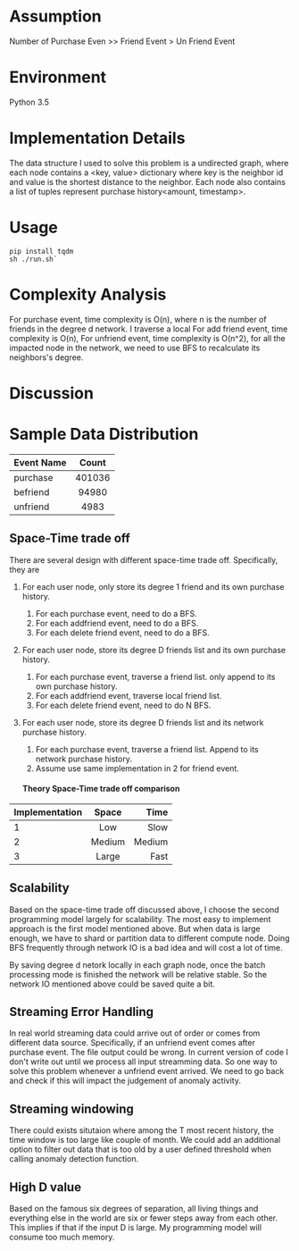 # Assumption
Number of Purchase Even >> Friend Event > Un Friend Event

# Environment
Python 3.5

# Implementation Details
The data structure I used to solve this problem is a undirected graph, where each node contains a <key, value> dictionary where key is the neighbor id and value is the shortest distance to the neighbor. Each node also contains a list of tuples represent purchase history<amount, timestamp>.  

# Usage
```
pip install tqdm
sh ./run.sh`
```


# Complexity Analysis

For purchase event, time complexity is O(n), where n is the number of friends in the degree d network. I traverse a local 
For add friend event, time complexity is O(n), 
For unfriend  event, time complexity is O(n^2), for all the impacted node in the network, we need to use BFS to recalculate its neighbors's degree.

# Discussion

# Sample Data Distribution

| Event Name        | Count           |
| ------------- |:-------------:|
| purchase      | 401036 |
| befriend      | 94980      |
| unfriend | 4983      |

## Space-Time trade off
There are several design with different space-time trade off. Specifically, they are
1. For each user node, only store its degree 1 friend and its own purchase history. 
    1. For each purchase event, need to do a BFS.
    2. For each addfriend event, need to do a BFS.
    3. For each delete friend event, need to do a BFS.
    
2. For each user node, store its degree D friends list and its own purchase history. 
    1. For each purchase event, traverse a friend list. only append to its own purchase history.
    2. For each addfriend event, traverse local friend list.
    3. For each delete friend event, need to do N BFS.
    
3. For each user node, store its degree D friends list and its network purchase history.
    
    1. For each purchase event, traverse a friend list. Append to its network purchase history.
    2. Assume use same implementation in 2 for friend event. 
    
    #### Theory Space-Time trade off comparison
    
| Implementation        | Space           | Time  |
| ------------- |:-------------:| -----:|
| 1    | Low | Slow |
| 2     | Medium     |   Medium |
| 3 | Large      |    Fast |



## Scalability
Based on the space-time trade off discussed above, I choose the second programming model largely for scalability. The most easy to implement approach is the first model mentioned above. But when data is large enough, we have to shard or partition data to different compute node. Doing BFS frequently through network IO is a bad idea and will cost a lot of time.

By saving degree d netork locally in each graph node, once the batch processing mode is finished the network will be relative stable. So the network IO mentioned above could be saved quite a bit. 
 
## Streaming Error Handling
In real world streaming data could arrive out of order or comes from different data source. Specifically, if an unfriend event comes after purchase event. The file output could be wrong. 
In current version of code I don't write out until we process all input streamming data. So one way to solve this problem whenever a unfriend event arrived. We need to go back and check if this will impact the judgement of anomaly activity. 

## Streaming windowing
There could exists situtaion where among the T most recent history, the time window is too large like couple of month. We could add an additional option to filter out data that is too old by a user defined threshold when calling anomaly detection function.
 
## High D value
Based on the famous six degrees of separation,  all living things and everything else in the world are six or fewer steps away from each other. This implies if that if the input D  is large. My programming model will consume too much memory.  